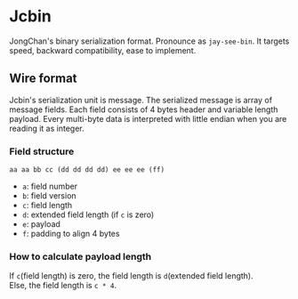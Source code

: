 # Jcbin
JongChan's binary serialization format. Pronounce as `jay-see-bin`.
It targets speed, backward compatibility, ease to implement.

## Wire format
Jcbin's serialization unit is message. The serialized message is array of message fields.
Each field consists of 4 bytes header and variable length payload.
Every multi-byte data is interpreted with little endian when you are reading it as integer.

### Field structure
`aa aa bb cc (dd dd dd dd) ee ee ee (ff)`

- `a`: field number
- `b`: field version
- `c`: field length
- `d`: extended field length (if `c` is zero)
- `e`: payload
- `f`: padding to align 4 bytes

### How to calculate payload length

If `c`(field length) is zero, the field length is `d`(extended field length).\
Else, the field length is `c * 4`.
